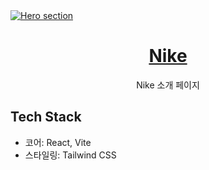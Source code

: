 <a href="https://nikebyeunho.vercel.app">
  <img alt="Hero section" src="https://github.com/user-attachments/assets/20d9e88f-3fff-439f-8872-1f4c92350198" />
  <h1 align="center">Nike</h1>
</a>

<p align="center">
  Nike 소개 페이지
</p>

## Tech Stack

- 코어: React, Vite
- 스타일링: Tailwind CSS
